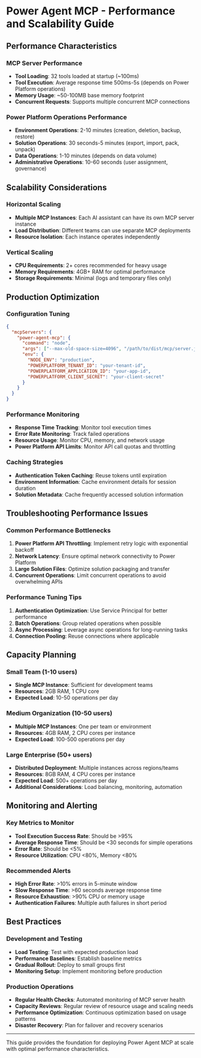 # Power Agent MCP - Performance and Scalability Guide

## Performance Characteristics

### MCP Server Performance
- **Tool Loading**: 32 tools loaded at startup (~100ms)
- **Tool Execution**: Average response time 500ms-5s (depends on Power Platform operations)
- **Memory Usage**: ~50-100MB base memory footprint
- **Concurrent Requests**: Supports multiple concurrent MCP connections

### Power Platform Operations Performance
- **Environment Operations**: 2-10 minutes (creation, deletion, backup, restore)
- **Solution Operations**: 30 seconds-5 minutes (export, import, pack, unpack)
- **Data Operations**: 1-10 minutes (depends on data volume)
- **Administrative Operations**: 10-60 seconds (user assignment, governance)

## Scalability Considerations

### Horizontal Scaling
- **Multiple MCP Instances**: Each AI assistant can have its own MCP server instance
- **Load Distribution**: Different teams can use separate MCP deployments
- **Resource Isolation**: Each instance operates independently

### Vertical Scaling
- **CPU Requirements**: 2+ cores recommended for heavy usage
- **Memory Requirements**: 4GB+ RAM for optimal performance
- **Storage Requirements**: Minimal (logs and temporary files only)

## Production Optimization

### Configuration Tuning
```json
{
  "mcpServers": {
    "power-agent-mcp": {
      "command": "node",
      "args": ["--max-old-space-size=4096", "/path/to/dist/mcp/server.js"],
      "env": {
        "NODE_ENV": "production",
        "POWERPLATFORM_TENANT_ID": "your-tenant-id",
        "POWERPLATFORM_APPLICATION_ID": "your-app-id",
        "POWERPLATFORM_CLIENT_SECRET": "your-client-secret"
      }
    }
  }
}
```

### Performance Monitoring
- **Response Time Tracking**: Monitor tool execution times
- **Error Rate Monitoring**: Track failed operations
- **Resource Usage**: Monitor CPU, memory, and network usage
- **Power Platform API Limits**: Monitor API call quotas and throttling

### Caching Strategies
- **Authentication Token Caching**: Reuse tokens until expiration
- **Environment Information**: Cache environment details for session duration
- **Solution Metadata**: Cache frequently accessed solution information

## Troubleshooting Performance Issues

### Common Performance Bottlenecks
1. **Power Platform API Throttling**: Implement retry logic with exponential backoff
2. **Network Latency**: Ensure optimal network connectivity to Power Platform
3. **Large Solution Files**: Optimize solution packaging and transfer
4. **Concurrent Operations**: Limit concurrent operations to avoid overwhelming APIs

### Performance Tuning Tips
1. **Authentication Optimization**: Use Service Principal for better performance
2. **Batch Operations**: Group related operations when possible
3. **Async Processing**: Leverage async operations for long-running tasks
4. **Connection Pooling**: Reuse connections where applicable

## Capacity Planning

### Small Team (1-10 users)
- **Single MCP Instance**: Sufficient for development teams
- **Resources**: 2GB RAM, 1 CPU core
- **Expected Load**: 10-50 operations per day

### Medium Organization (10-50 users)
- **Multiple MCP Instances**: One per team or environment
- **Resources**: 4GB RAM, 2 CPU cores per instance
- **Expected Load**: 100-500 operations per day

### Large Enterprise (50+ users)
- **Distributed Deployment**: Multiple instances across regions/teams
- **Resources**: 8GB RAM, 4 CPU cores per instance
- **Expected Load**: 500+ operations per day
- **Additional Considerations**: Load balancing, monitoring, automation

## Monitoring and Alerting

### Key Metrics to Monitor
- **Tool Execution Success Rate**: Should be >95%
- **Average Response Time**: Should be <30 seconds for simple operations
- **Error Rate**: Should be <5%
- **Resource Utilization**: CPU <80%, Memory <80%

### Recommended Alerts
- **High Error Rate**: >10% errors in 5-minute window
- **Slow Response Time**: >60 seconds average response time
- **Resource Exhaustion**: >90% CPU or memory usage
- **Authentication Failures**: Multiple auth failures in short period

## Best Practices

### Development and Testing
- **Load Testing**: Test with expected production load
- **Performance Baselines**: Establish baseline metrics
- **Gradual Rollout**: Deploy to small groups first
- **Monitoring Setup**: Implement monitoring before production

### Production Operations
- **Regular Health Checks**: Automated monitoring of MCP server health
- **Capacity Reviews**: Regular review of resource usage and scaling needs
- **Performance Optimization**: Continuous optimization based on usage patterns
- **Disaster Recovery**: Plan for failover and recovery scenarios

---

This guide provides the foundation for deploying Power Agent MCP at scale with optimal performance characteristics.